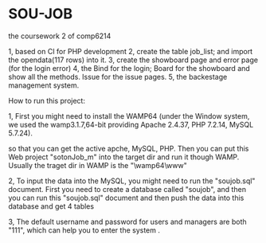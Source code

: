 # SOU-JOB
the coursework 2 of comp6214
    
1, based on CI for PHP development
2, create the table job_list; and import the opendata(117 rows) into it.
3, create the showboard page and error page (for the login error)
4, the Bind for the login; Board for the showboard and show all the methods. Issue for the issue pages.
5, the backestage management system.

How to run this project:

1, First you might need to install the WAMP64 (under the Window system, we used the wamp3.1.7,64-bit providing Apache 2.4.37, PHP 7.2.14, MySQL 5.7.24). 

so that you can get the active apche, MySQL, PHP. Then you can put this Web project "sotonJob_m" into the target dir and run it though WAMP. 
Usually the traget dir in WAMP is the "\wamp64\www" 

2, To input the data into the MySQL, you might need to run the "soujob.sql" document. 
First you need to create a database called "soujob", and then you can run this "soujob.sql" document and then push the data into this database and get 4 tables

3, The default username and password for users and managers are both "111", which can help you to enter the system .